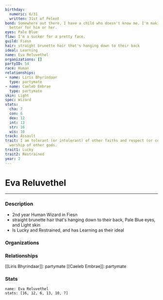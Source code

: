 ```yaml
---
birthday:
  numeric: 6/31
  written: 31st of Pelent
bond: Somewhere out there, I have a child who doesn't know me. I'm making the world
  better for him or her.
eyes: Pale Blue
flaw: I'm a sucker for a pretty face.
guild: Fiesn
hair: straight brunette hair that's hanging down to their back
ideal: Learning
name: Eva Reluvethel
organizations: []
partyID: 54
race: Human
relationships:
- name: Liris Bhyrindaar
  type: partymate
- name: Caeleb Embrae
  type: partymate
skin: Light
spec: Wizard
stats:
  cha: 7
  con: 6
  dex: 12
  int: 13
  str: 16
  wis: 10
track: Assault
trait: I am tolerant (or intolerant) of other faiths and respect (or condemn) the
  worship of other gods.
trait1: Lucky
trait2: Restrained
year: 2
---
```

# Eva Reluvethel
---
### Description
- 2nd year Human Wizard in Fiesn
- straight brunette hair that's hanging down to their back, Pale Blue eyes, and Light skin
- Is Lucky and Restrained, and has Learning as their ideal

### Organizations
### Relationships
[[Liris Bhyrindaar]]: partymate
[[Caeleb Embrae]]: partymate
### Stats
```statblock
name: Eva Reluvethel
stats: [16, 12, 6, 13, 10, 7]
```